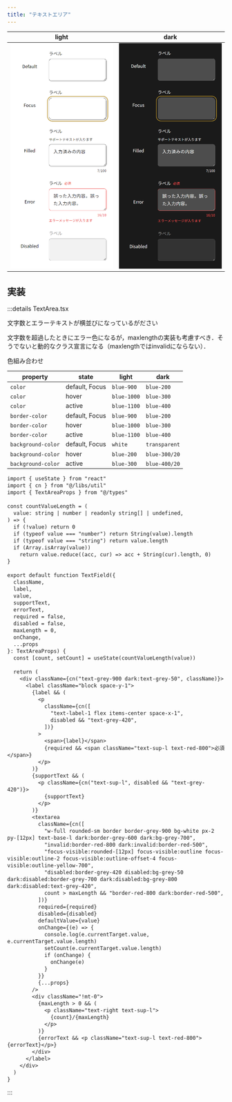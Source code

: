 ```yaml
---
title: "テキストエリア"
---
```


| light | dark |
| --- | --- |
| ![](/images/digital-component-design/text-area-light.png) | ![](/images/digital-component-design/text-area-dark.png) |

## 実装

:::details TextArea.tsx

文字数とエラーテキストが横並びになっているがださい

文字数を超過したときにエラー色になるが，maxlengthの実装も考慮すべき．そうでないと動的なクラス宣言になる（maxlengthではinvalidにならない）．

色組み合わせ

| property | state | light | dark |
| --- | --- | --- | --- |
| `color` | default, Focus | `blue-900` | `blue-200` |
| `color` | hover | `blue-1000` | `blue-300` |
| `color` | active | `blue-1100` | `blue-400` |
| `border-color` | default, Focus | `blue-900` | `blue-200` |
| `border-color` | hover | `blue-1000` | `blue-300` |
| `border-color` | active | `blue-1100` | `blue-400` |
| `background-color` | default, Focus |`white` | `transparent` |
| `background-color` | hover | `blue-200` | `blue-300/20` |
| `background-color` | active | `blue-300` | `blue-400/20` |

```tsx
import { useState } from "react"
import { cn } from "@/libs/util"
import { TextAreaProps } from "@/types"

const countValueLength = (
  value: string | number | readonly string[] | undefined,
) => {
  if (!value) return 0
  if (typeof value === "number") return String(value).length
  if (typeof value === "string") return value.length
  if (Array.isArray(value))
    return value.reduce((acc, cur) => acc + String(cur).length, 0)
}

export default function TextField({
  className,
  label,
  value,
  supportText,
  errorText,
  required = false,
  disabled = false,
  maxLength = 0,
  onChange,
  ...props
}: TextAreaProps) {
  const [count, setCount] = useState(countValueLength(value))

  return (
    <div className={cn("text-grey-900 dark:text-grey-50", className)}>
      <label className="block space-y-1">
        {label && (
          <p
            className={cn([
              "text-label-1 flex items-center space-x-1",
              disabled && "text-grey-420",
            ])}
          >
            <span>{label}</span>
            {required && <span className="text-sup-l text-red-800">必須</span>}
          </p>
        )}
        {supportText && (
          <p className={cn("text-sup-l", disabled && "text-grey-420")}>
            {supportText}
          </p>
        )}
        <textarea
          className={cn([
            "w-full rounded-sm border border-grey-900 bg-white px-2 py-[12px] text-base-l dark:border-grey-600 dark:bg-grey-700",
            "invalid:border-red-800 dark:invalid:border-red-500",
            "focus-visible:rounded-[12px] focus-visible:outline focus-visible:outline-2 focus-visible:outline-offset-4 focus-visible:outline-yellow-700",
            "disabled:border-grey-420 disabled:bg-grey-50 dark:disabled:border-grey-700 dark:disabled:bg-grey-800 dark:disabled:text-grey-420",
            count > maxLength && "border-red-800 dark:border-red-500",
          ])}
          required={required}
          disabled={disabled}
          defaultValue={value}
          onChange={(e) => {
            console.log(e.currentTarget.value, e.currentTarget.value.length)
            setCount(e.currentTarget.value.length)
            if (onChange) {
              onChange(e)
            }
          }}
          {...props}
        />
        <div className="!mt-0">
          {maxLength > 0 && (
            <p className="text-right text-sup-l">
              {count}/{maxLength}
            </p>
          )}
          {errorText && <p className="text-sup-l text-red-800">{errorText}</p>}
        </div>
      </label>
    </div>
  )
}
```

:::
